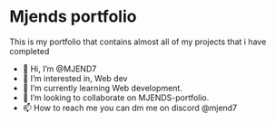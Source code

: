 # Mjends portfolio
This is my portfolio that contains almost all of my projects that i have completed

- 👋 Hi, I’m @MJEND7
- 👀 I’m interested in, Web dev
- 🌱 I’m currently learning Web development.
- 💞️ I’m looking to collaborate on MJENDS-portfolio.
- 📫 How to reach me you can dm me on discord @mjend7

